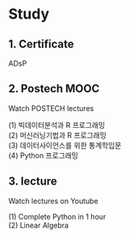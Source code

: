# Study

## 1. Certificate
ADsP

## 2. Postech MOOC
Watch POSTECH lectures

(1) 빅데이터분석과 R 프로그래밍  
(2) 머신러닝기법과 R 프로그래밍  
(3) 데이터사이언스를 위한 통계학입문  
(4) Python 프로그래밍  

## 3. lecture
Watch lectures on Youtube

(1) Complete Python in 1 hour  
(2) Linear Algebra